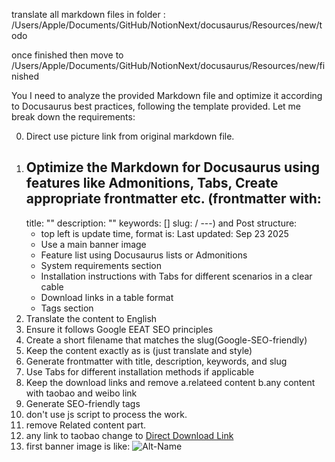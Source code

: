 translate all markdown files in folder :
/Users/Apple/Documents/GitHub/NotionNext/docusaurus/Resources/new/todo

once finished then move to /Users/Apple/Documents/GitHub/NotionNext/docusaurus/Resources/new/finished

You I need to analyze the provided Markdown file and optimize it according to Docusaurus best practices, following the template provided. Let me break down the requirements:


0. Direct use picture link from original markdown file.
1. Optimize the Markdown for Docusaurus using features like Admonitions, Tabs, Create appropriate frontmatter etc.
(frontmatter with:
    ---
    title: ""
    description: ""
    keywords: []
    slug: /
    ---)
and Post structure:
   - top left is update time, format is: Last updated: Sep 23 2025
   - Use a main banner image
   - Feature list using Docusaurus lists or Admonitions
   - System requirements section
   - Installation instructions with Tabs for different scenarios in a clear cable
   - Download links in a table format
   - Tags section
2. Translate the content to English
3. Ensure it follows Google EEAT SEO principles
4. Create a short filename that matches the slug(Google-SEO-friendly)
5. Keep the content exactly as is (just translate and style)
6. Generate frontmatter with title, description, keywords, and slug
7. Use Tabs for different installation methods if applicable
8. Keep the download links and remove a.relateed content b.any content with taobao and weibo link
9. Generate SEO-friendly tags
10. don't use js script to process the work.
11. remove Related content part.
12. any link to taobao change to [Direct Download Link](https://wa.me/8613237610083)
13. first banner image is like: 
    ![Alt-Name](https://www.gfxcamp.com/wp-content/uploads/2025/09/image.jpg)


